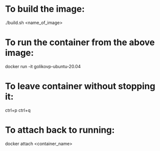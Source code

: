 # To build the image:

./build.sh <name_of_image>
<!-- chmod +w . -->

# To run the container from the above image:

docker run -it golikovp-ubuntu-20.04

# To leave container without stopping it:

ctrl+p ctrl+q

# To attach back to running:

docker attach <container_name>

